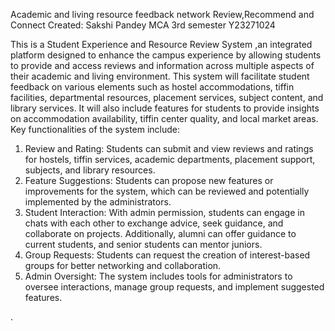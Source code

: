 Academic and living resource feedback network
Review,Recommend and Connect 
Created: Sakshi Pandey  MCA 3rd semester 
Y23271024

This is a Student Experience and Resource Review System ,an integrated platform designed to enhance the campus experience by allowing students to provide and access reviews and information across multiple aspects of their academic and living environment. This system will facilitate student feedback on various elements such as hostel accommodations, tiffin facilities, departmental resources, placement services, subject content, and library services. It will also include features for students to provide insights on accommodation availability, tiffin center quality, and local market areas.
Key functionalities of the system include:
1. Review and Rating: Students can submit and view reviews and ratings for hostels, tiffin services, academic departments, placement support, subjects, and library resources.
2. Feature Suggestions: Students can propose new features or improvements for the system, which can be reviewed and potentially implemented by the administrators.
3. Student Interaction: With admin permission, students can engage in chats with each other to exchange advice, seek guidance, and collaborate on projects. Additionally, alumni can offer guidance to current students, and senior students can mentor juniors.
4. Group Requests: Students can request the creation of interest-based groups for better networking and collaboration.
5. Admin Oversight: The system includes tools for administrators to oversee interactions, manage group requests, and implement suggested features.

. 
